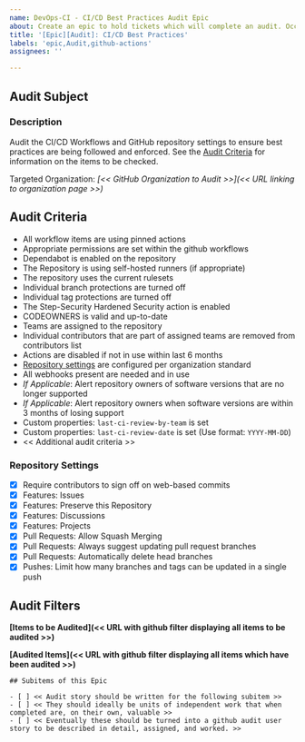 ```yaml
---
name: DevOps-CI - CI/CD Best Practices Audit Epic
about: Create an epic to hold tickets which will complete an audit. Occurs once per quarter.
title: '[Epic][Audit]: CI/CD Best Practices'
labels: 'epic,Audit,github-actions'
assignees: ''

---
```


## Audit Subject

### Description

Audit the CI/CD Workflows and GitHub repository settings to ensure best practices are being
followed and enforced. See the [Audit Criteria](#audit-criteria) for information on the items
to be checked.

Targeted Organization: *[<< GitHub Organization to Audit >>](<< URL linking to organization page >>)*

## Audit Criteria

- All workflow items are using pinned actions
- Appropriate permissions are set within the github workflows
- Dependabot is enabled on the repository
- The Repository is using self-hosted runners (if appropriate)
- The repository uses the current rulesets
- Individual branch protections are turned off
- Individual tag protections are turned off
- The Step-Security Hardened Security action is enabled
- CODEOWNERS is valid and up-to-date
- Teams are assigned to the repository
- Individual contributors that are part of assigned teams are removed from contributors list
- Actions are disabled if not in use within last 6 months
- [Repository settings](#repository-settings) are configured per organization standard
- All webhooks present are needed and in use
- *If Applicable*: Alert repository owners of software versions that are no longer supported
- *If Applicable*: Alert repository owners when software versions are within 3 months of losing support
- Custom properties: `last-ci-review-by-team` is set
- Custom properties: `last-ci-review-date` is set (Use format: `YYYY-MM-DD`)
- << Additional audit criteria >>

### Repository Settings

- [x] Require contributors to sign off on web-based commits
- [x] Features: Issues
- [x] Features: Preserve this Repository
- [x] Features: Discussions
- [x] Features: Projects
- [x] Pull Requests: Allow Squash Merging
- [x] Pull Requests: Always suggest updating pull request branches
- [x] Pull Requests: Automatically delete head branches
- [x] Pushes: Limit how many branches and tags can be updated in a single push

## Audit Filters

**[Items to be Audited](<< URL with github filter displaying all items to be audited >>)**

**[Audited Items](<< URL with github filter displaying all items which have been audited >>)**

```[tasklist]
## Subitems of this Epic

- [ ] << Audit story should be written for the following subitem >>
- [ ] << They should ideally be units of independent work that when completed are, on their own, valuable >>
- [ ] << Eventually these should be turned into a github audit user story to be described in detail, assigned, and worked. >>
```
